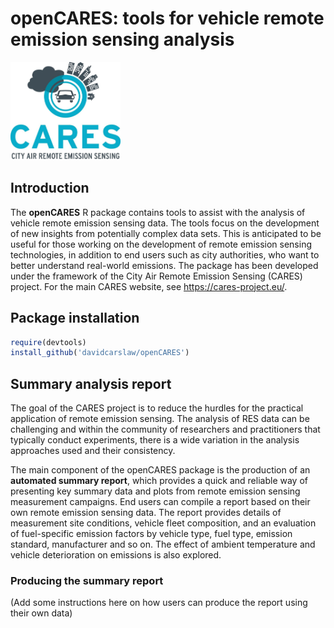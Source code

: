 
<!-- Edit the README.Rmd only!!! The README.md is generated automatically from README.Rmd. -->

# openCARES: tools for vehicle remote emission sensing analysis

<img src="inst/CARES_logo.jpeg" alt="CARES logo" width="35%" class="center"/>

## Introduction

The **openCARES** R package contains tools to assist with the analysis
of vehicle remote emission sensing data. The tools focus on the
development of new insights from potentially complex data sets. This is
anticipated to be useful for those working on the development of remote
emission sensing technologies, in addition to end users such as city
authorities, who want to better understand real-world emissions. The
package has been developed under the framework of the City Air Remote
Emission Sensing (CARES) project. For the main CARES website, see
<https://cares-project.eu/>.

## Package installation

``` r
require(devtools)
install_github('davidcarslaw/openCARES')
```

## Summary analysis report

The goal of the CARES project is to reduce the hurdles for the practical
application of remote emission sensing. The analysis of RES data can be
challenging and within the community of researchers and practitioners
that typically conduct experiments, there is a wide variation in the
analysis approaches used and their consistency.

The main component of the openCARES package is the production of an
**automated summary report**, which provides a quick and reliable way of
presenting key summary data and plots from remote emission sensing
measurement campaigns. End users can compile a report based on their own
remote emission sensing data. The report provides details of measurement
site conditions, vehicle fleet composition, and an evaluation of
fuel-specific emission factors by vehicle type, fuel type, emission
standard, manufacturer and so on. The effect of ambient temperature and
vehicle deterioration on emissions is also explored.

### Producing the summary report

(Add some instructions here on how users can produce the report using
their own data)
